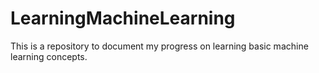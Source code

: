 # LearningMachineLearning
This is a repository to document my progress on learning basic machine learning concepts.

